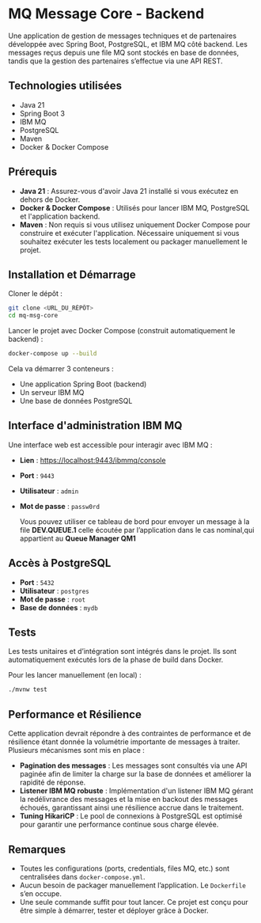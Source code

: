 
# MQ Message Core - Backend

Une application de gestion de messages techniques et de partenaires développée avec Spring Boot, PostgreSQL, et IBM MQ côté backend. Les messages reçus depuis une file MQ sont stockés en base de données, tandis que la gestion des partenaires s’effectue via une API REST.

## Technologies utilisées

- Java 21
- Spring Boot 3
- IBM MQ
- PostgreSQL
- Maven
- Docker & Docker Compose

## Prérequis

- **Java 21** : Assurez-vous d'avoir Java 21 installé si vous exécutez en dehors de Docker.
- **Docker & Docker Compose** : Utilisés pour lancer IBM MQ, PostgreSQL et l'application backend.
- **Maven** : Non requis si vous utilisez uniquement Docker Compose pour construire et exécuter l'application. Nécessaire uniquement si vous souhaitez exécuter les tests localement ou packager manuellement le projet.

## Installation et Démarrage

Cloner le dépôt :

```bash
git clone <URL_DU_RÉPÔT>
cd mq-msg-core
```

Lancer le projet avec Docker Compose (construit automatiquement le backend) :

```bash
docker-compose up --build
```

Cela va démarrer 3 conteneurs :

- Une application Spring Boot (backend)
- Un serveur IBM MQ
- Une base de données PostgreSQL

## Interface d'administration IBM MQ

Une interface web est accessible pour interagir avec IBM MQ :

- **Lien** : [https://localhost:9443/ibmmq/console](https://localhost:9443/ibmmq/console)
- **Port** : `9443`
- **Utilisateur** : `admin`
- **Mot de passe** : `passw0rd`

  Vous pouvez utiliser ce tableau de bord pour envoyer un message à la file **DEV.QUEUE.1** celle écoutée par l’application dans le cas nominal,qui appartient au **Queue Manager QM1** 
## Accès à PostgreSQL

- **Port** : `5432`
- **Utilisateur** : `postgres`
- **Mot de passe** : `root`
- **Base de données** : `mydb`

## Tests

Les tests unitaires et d’intégration sont intégrés dans le projet. Ils sont automatiquement exécutés lors de la phase de build dans Docker.

Pour les lancer manuellement (en local) :

```bash
./mvnw test
```

## Performance et Résilience

Cette application devrait répondre à des contraintes de performance et de résilience étant donnée la volumétrie importante de messages à traiter. Plusieurs mécanismes sont mis en place :

- **Pagination des messages** : Les messages sont consultés via une API paginée afin de limiter la charge sur la base de données et améliorer la rapidité de réponse.
- **Listener IBM MQ robuste** : Implémentation d'un listener IBM MQ gérant la redélivrance des messages et la mise en backout des messages échoués, garantissant ainsi une résilience accrue dans le traitement.
- **Tuning HikariCP** : Le pool de connexions à PostgreSQL est optimisé pour garantir une performance continue sous charge élevée.

## Remarques

- Toutes les configurations (ports, credentials, files MQ, etc.) sont centralisées dans `docker-compose.yml`.
- Aucun besoin de packager manuellement l’application. Le `Dockerfile` s’en occupe.
- Une seule commande suffit pour tout lancer. Ce projet est conçu pour être simple à démarrer, tester et déployer grâce à Docker.
